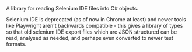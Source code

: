 A library for reading Selenium IDE files into C# objects.

Selenium IDE is deprecated (as of now in Chrome at least) and newer tools like Playwright aren't backwards compatible - this gives a library of types so that old selenium IDE export files which are JSON structured can be read, analysed as needed, and perhaps even converted to newer test formats.
